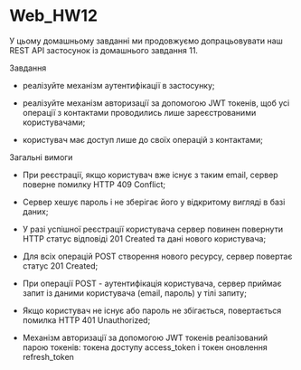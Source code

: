 # Web_HW12
У цьому домашньому завданні ми продовжуємо допрацьовувати наш REST API застосунок із домашнього завдання 11.

Завдання​

- реалізуйте механізм аутентифікації в застосунку;
  
- реалізуйте механізм авторизації за допомогою JWT токенів, щоб усі операції з контактами проводились лише зареєстрованими користувачами;
  
- користувач має доступ лише до своїх операцій з контактами;


Загальні вимоги​

- При реєстрації, якщо користувач вже існує з таким email, сервер поверне помилку HTTP 409 Conflict;
  
- Сервер хешує пароль і не зберігає його у відкритому вигляді в базі даних;
  
- У разі успішної реєстрації користувача сервер повинен повернути HTTP статус відповіді 201 Created та дані нового користувача;
  
- Для всіх операцій POST створення нового ресурсу, сервер повертає статус 201 Created;
  
- При операції POST - аутентифікація користувача, сервер приймає запит із даними користувача (email, пароль) у тілі запиту;
  
- Якщо користувач не існує або пароль не збігається, повертається помилка HTTP 401 Unauthorized;
  
- Mеханізм авторизації за допомогою JWT токенів реалізований парою токенів: токена доступу access_token і токен оновлення refresh_token

